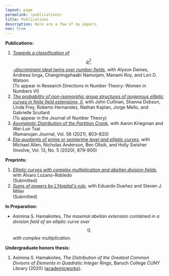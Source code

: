 ```yaml
---
layout: page
permalink: /publications/
title: Publications
description: Here are a few of my papers.
nav: true
---
```


**Publications:**
1. [*Towards a classification of* $$p^2$$*-discriminant ideal twins over number fields*](https://arxiv.org/abs/2403.01287), with Alyson Deines, Andreea Iorga, Changningphaabi Namoijam, Manami Roy, and Lori D. Watson <br /> (To appear in Research Directions in Number Theory: Women in Numbers VI)
2. [*The probability of non-isomorphic group structures of isogenous elliptic curves in finite field extensions, II*](https://arxiv.org/abs/2401.06250), with John Cullinan, Shanna Dobson, Linda Frey, Roberto Hernandez, Nathan Kaplan, Jorge Mello, and Gabrielle Scullard <br /> (To appear in the Journal of Number Theory)
3. [*Asymptotic Distribution of the Partition Crank*](https://arxiv.org/abs/1909.12806), with Aaron Kriegman and Wei-Lun Tsai <br /> (Ramanujan Journal, Vol. 56 (2021), 803–820)
4. [*Eta-quotients of prime or semiprime level and elliptic curves*](https://arxiv.org/abs/1901.10511), with Michael Allen, Nicholas Anderson, Ben Oltsik, and Holly Swisher <br /> (Involve, Vol. 13, No. 5 (2020), 879-900)

**Preprints:**
1. [*Elliptic curves with complex multiplication and abelian division fields*](https://arxiv.org/abs/2308.00668), with Álvaro Lozano-Robledo <br /> (Submitted)
2. [*Sums of powers by L'Hopital's rule*](https://arxiv.org/abs/2302.03624), with Eduardo Dueñez and Steven J. Miller <br /> (Submitted)

<!--
3. Alyson Deines, Asimina S. Hamakiotes, Andreea Iorga, Changningphaabi Namoijam, Manami Roy, and Lori D. Watson, *Towards a classification of* $$p^2$$*-discriminant ideal twins over number fields*, to appear in Research Directions in Number Theory: Women in Numbers VI ([arxiv](https://arxiv.org/abs/2403.01287)).
4. John Cullinan, Shanna Dobson, Linda Frey, Asimina S. Hamakiotes, Roberto Hernandez, Nathan Kaplan, Jorge Mello, and Gabrielle Scullard, *The probability of non-isomorphic group structures of isogenous elliptic curves in finite field extensions, II*, submitted ([arxiv](https://arxiv.org/abs/2401.06250)).
5. Asimina S. Hamakiotes and Álvaro Lozano-Robledo, *Elliptic curves with complex multiplication and abelian division fields*, submitted ([arxiv](https://arxiv.org/abs/2308.00668)).
6. Asimina S. Hamakiotes, Aaron Kriegman, and Wei-Lun Tsai, *Asymptotic Distribution of the Partition Crank*, Ramanujan Journal, Vol. 56 (2021), 803–820 ([arxiv](https://arxiv.org/abs/1909.12806)).
7. Michael Allen, Nicholas Anderson, Asimina S. Hamakiotes, Ben Oltsik, and Holly Swisher, *Eta-quotients of prime or semiprime level and elliptic curves*, Involve, Vol. 13, No. 5 (2020), 879-900 ([arxiv](https://arxiv.org/abs/1901.10511)).
-->

<!--**Submitted:**-->

**In Preparation:** 
* Asimina S. Hamakiotes, *The maximal abelian extension contained in a division field of an elliptic curve over $$\mathbb{Q}$$ with complex multiplication*.

**Undergraduate honors thesis:**
1. Asimina S. Hamakiotes, *The Distribution of the Greatest Common Divisors of Elements in Quadratic Integer Rings*, Baruch College CUNY Library (2020) ([academicworks](https://academicworks.cuny.edu/bb_etds/99/)).


